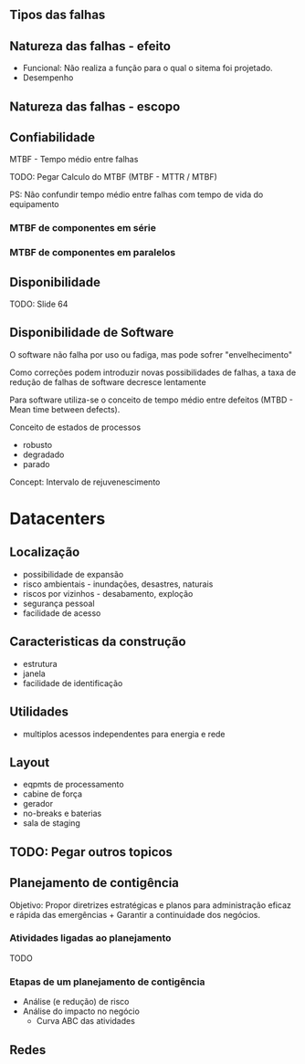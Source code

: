 ## Tipos das falhas

## Natureza das falhas - efeito
- Funcional: Não realiza a função para o qual o sitema foi projetado.
- Desempenho

## Natureza das falhas - escopo

## Confiabilidade
MTBF - Tempo médio entre falhas

TODO: Pegar Calculo do MTBF (MTBF - MTTR / MTBF)

PS: Não confundir tempo médio entre falhas com tempo de vida do equipamento

### MTBF de componentes em série
### MTBF de componentes em paralelos

## Disponibilidade 
TODO: Slide 64

## Disponibilidade de Software
O software não falha por uso ou fadiga, mas pode sofrer "envelhecimento"

Como correções podem introduzir novas possibilidades de falhas, a taxa de redução de falhas de software decresce lentamente

Para software utiliza-se o conceito de tempo médio entre defeitos (MTBD - Mean time between defects).

Conceito de estados de processos
- robusto
- degradado 
- parado

Concept: Intervalo de rejuvenescimento

# Datacenters
## Localização
- possibilidade de expansão
- risco ambientais - inundações, desastres, naturais
- riscos por vizinhos - desabamento, exploção
- segurança pessoal
- facilidade de acesso

## Caracteristicas da construção
- estrutura
- janela
- facilidade de identificação

## Utilidades
- multiplos acessos independentes para energia e rede

## Layout
- eqpmts de processamento
- cabine de força
- gerador
- no-breaks e baterias
- sala de staging

## TODO: Pegar outros topicos

## Planejamento de contigência
Objetivo: Propor diretrizes estratégicas e planos para administração eficaz e rápida das emergências + Garantir a continuidade dos negócios.

### Atividades ligadas ao planejamento
TODO

### Etapas de um planejamento de contigência
- Análise (e redução) de risco
- Análise do impacto no negócio
    - Curva ABC das atividades

## Redes
